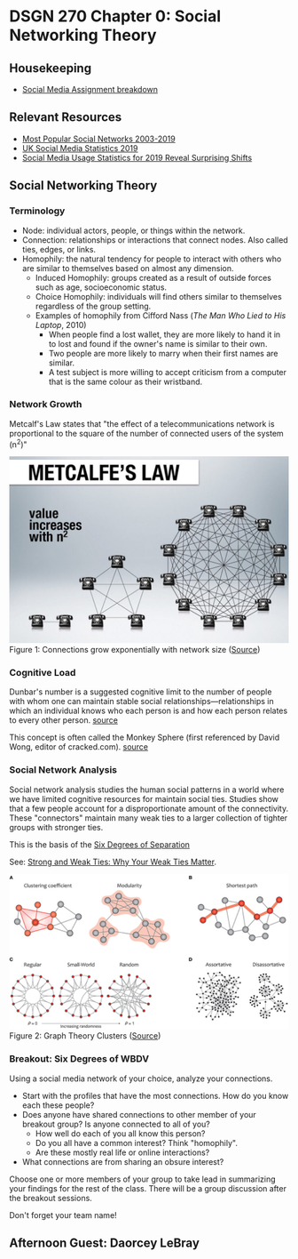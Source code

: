 # DSGN 270 Chapter 0: Social Networking Theory
## Housekeeping
- [Social Media Assignment breakdown](../../assignments/README.md)

## Relevant Resources
- [Most Popular Social Networks 2003-2019](https://youtu.be/aOymOiQdNaE)
- [UK Social Media Statistics 2019](https://youtu.be/lEzRHa5hQFA)
- [Social Media Usage Statistics for 2019 Reveal Surprising Shifts](https://www.convinceandconvert.com/social-media-research/social-media-usage-statistics/)

## Social Networking Theory
### Terminology
- Node: individual actors, people, or things within the network.
- Connection: relationships or interactions that connect nodes. Also called ties, edges, or links.
- Homophily: the natural tendency for people to interact with others who are similar to themselves based on almost any dimension. 
  - Induced Homophily: groups created as a result of outside forces such as age, socioeconomic status.
  - Choice Homophily: individuals will find others similar to themselves regardless of the group setting.
  - Examples of homophily from Cifford Nass (*The Man Who Lied to His Laptop*, 2010)
    - When people find a lost wallet, they are more likely to hand it in to lost and found if the owner's name is similar to their own.
    - Two people are more likely to marry when their first names are similar.
    - A test subject is more willing to accept criticism from a computer that is the same colour as their wristband.

### Network Growth
Metcalf's Law states that "the effect of a telecommunications network is proportional to the square of the number of connected users of the system (n<sup>2</sup>)"

![Infographic illustrating network diagrams at 2, 5 and 12 nodes](assets/metcalfs-law.jpg)
Figure 1: Connections grow exponentially with network size ([Source](https://medium.com/@embrkbusiness/knowledge-and-metcalfes-law-f0bc13a33db3))

### Cognitive Load
Dunbar's number is a suggested cognitive limit to the number of people with whom one can maintain stable social relationships—relationships in which an individual knows who each person is and how each person relates to every other person. [source](https://en.wikipedia.org/wiki/Dunbar%27s_number)

This concept is often called the Monkey Sphere (first referenced by David Wong, editor of cracked.com). [source](https://www.cracked.com/article_14990_what-monkeysphere.html)

### Social Network Analysis
Social network analysis studies the human social patterns in a world where we have limited cognitive resources for maintain social ties. Studies show that a few people account for a disproportionate amount of the connectivity. These "connectors" maintain many weak ties to a larger collection of tighter groups with stronger ties.

This is the basis of the [Six Degrees of Separation](https://en.wikipedia.org/wiki/Six_degrees_of_separation)

See: [Strong and Weak Ties: Why Your Weak Ties Matter](https://www.socialmediatoday.com/content/strong-and-weak-ties-why-your-weak-ties-matter).

![Summary of Graph Theory Terminolgy](assets/graph-theory.jpg)
Figure 2: Graph Theory Clusters ([Source](https://sciences.ucf.edu/psychology/lighthalllab/dr-lighthall-contributes-to-new-systematic-review-of-graph-theory/))

### Breakout: Six Degrees of WBDV
Using a social media network of your choice, analyze your connections.
  - Start with the profiles that have the most connections. How do you know each these people? 
  - Does anyone have shared connections to other member of your breakout group? Is anyone connected to all of you?
    - How well do each of you all know this person?
    - Do you all have a common interest? Think "homophily".
    - Are these mostly real life or online interactions?
  - What connections are from sharing an obsure interest?

Choose one or more members of your group to take lead in summarizing your findings for the rest of the class. There will be a group discussion after the breakout sessions.

Don't forget your team name!

## Afternoon Guest: Daorcey LeBray
